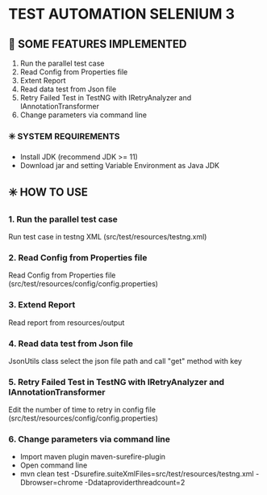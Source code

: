 # **TEST AUTOMATION SELENIUM 3**

## 🔆 SOME FEATURES IMPLEMENTED

1. Run the parallel test case
2. Read Config from Properties file
3. Extent Report
4. Read data test from Json file
5. Retry Failed Test in TestNG with IRetryAnalyzer and IAnnotationTransformer
6. Change parameters via command line

### ✳️ **SYSTEM REQUIREMENTS**

- Install JDK (recommend JDK >= 11)
- Download jar and setting Variable Environment as Java JDK

## ✳️ HOW TO USE

### 1. Run the parallel test case

Run test case in testng XML (src/test/resources/testng.xml)

### 2. Read Config from Properties file

Read Config from Properties file  (src/test/resources/config/config.properties)

### 3. Extend Report

Read report from resources/output

### 4. Read data test from Json file

JsonUtils class select the json file path and call "get" method with key

### 5. Retry Failed Test in TestNG with IRetryAnalyzer and IAnnotationTransformer

Edit the number of time to retry in config file (src/test/resources/config/config.properties)

### 6. Change parameters via command line

* Import maven plugin maven-surefire-plugin
* Open command line
* mvn clean test -Dsurefire.suiteXmlFiles=src/test/resources/testng.xml -Dbrowser=chrome -Ddataproviderthreadcount=2



